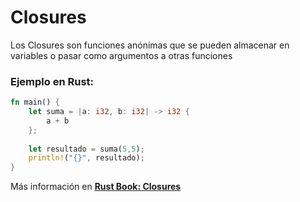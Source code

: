 # Closures
Los Closures son funciones anónimas que se pueden almacenar en variables o pasar como argumentos a otras funciones
### Ejemplo en Rust:
```rust
fn main() {
    let suma = |a: i32, b: i32| -> i32 {
        a + b
    };
    
    let resultado = suma(5,5);
    println!("{}", resultado);
}
```

Más información en [**Rust Book: Closures**](https://book.rustlang-es.org/rust-book-es/ch13-01-closures.html)